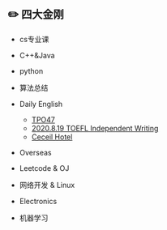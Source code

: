 ## :pencil2: 四大金刚

- cs专业课

- C++&Java

- python

- 算法总结

- Daily English
    - [TPO47](DailyEnglish/TPO47.md)
    - [2020.8.19 TOEFL Independent Writing](DailyEnglish/Writing.md)
    - [Ceceil Hotel](DailyEnglish/ceil.md)
    
- Overseas

- Leetcode & OJ

- 网络开发 & Linux

- Electronics

- 机器学习
